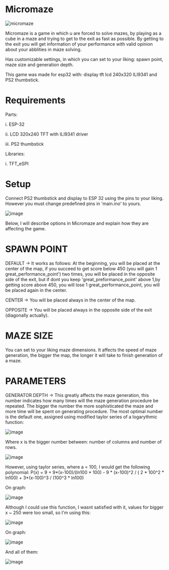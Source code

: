 # Micromaze

![micromaze](https://user-images.githubusercontent.com/105538405/189667758-9ec85738-0a25-4835-8db1-6b99c14963fe.png)


Micromaze is a game in which u are forced to solve mazes, by playing as a cube in a maze and trying to get to the exit as fast as possible.
By getting to the exit you will get information of your performance with valid opinion about your abblities in maze solving.

Has customizable settings, in which you can set to your liking: spawn point, maze size and generation depth.

This game was made for esp32 with: display tft lcd 240x320 ILI9341 and PS2 thumbstick.

# Requirements

  Parts:
  

  i.   ESP-32
  
  ii.  LCD 320x240 TFT with ILI9341 driver
  
  iii. PS2 thumbstick
  
  
  Libraries:
  
  i. TFT_eSPI
  
  
  
# Setup
  Connect PS2 thumbstick and display to ESP 32 using the pins to your liking. However you must change predefined pins in 'main.ino' to yours.
  
![image](https://user-images.githubusercontent.com/105538405/200512973-2ac1ce83-2542-4b2c-be37-7d69bb02c2fb.png)




Below, I will describe options in Micromaze and explain how they are affecting the game.


# SPAWN POINT


  DEFAULT -> It works as follows: At the beginning, you will be placed at the center of the map, if you succeed to get score below 450 (you will gain 1 
  great_performance_point') two times, you will be placed in the opposite side of the exit, but if dont you keep 'great_preformance_point' above 1,by getting score
  above 450, you will lose 1 great_performance_point, you will be placed again in the center.

  CENTER -> You will be placed always in the center of the map.

  OPPOSITE -> You will be placed always in the opposite side of the exit (diagonally actually).

# MAZE SIZE


  You can set to your liking maze dimensions. It affects the speed of maze generation, the bigger the map, the longer it will take to finish generation of a maze.
  

# PARAMETERS


  GENERATOR DEPTH -> This greatly affects the maze generation, this number indicates how many times will the maze generation procedure be repeated.
  The bigger the number the more sophisticated the maze and more time will be spent on generating procedure. The most optimal number is the default one, assigned using modified taylor series of a logarythmic function: 
  
  
  ![image](https://user-images.githubusercontent.com/105538405/190658950-d399c8dc-df59-4530-bccc-2e2e7b96efbb.png)
  
  
  Where x is the bigger number between: number of columns and number of rows.
  
  
  
  ![image](https://user-images.githubusercontent.com/105538405/190659111-94b4fb3e-7254-401b-92ee-514f6b58bcfd.png)


  However, using taylor series, where a = 100, I would get the following polynomial: 
  P(x) = 9 + 9*(x-100)/(ln100 * 100) - 9 * (x-100)^2 / ( 2 * 100^2 * ln100) + 3*(x-100)^3 / (100^3 * ln100) 
  
  On graph:
  
  
  ![image](https://user-images.githubusercontent.com/105538405/190664773-e8e02698-20de-472d-8840-d8c0dcfd3c01.png)
  
  
  
  
  Although I could use this function, I wasnt satisfied with it, values for bigger x ~ 250 were too small, so I'm using this:
  
  ![image](https://user-images.githubusercontent.com/105538405/190665627-63aee9c8-dac5-4451-81ef-0a903d6f1326.png)




  On graph:
  
  ![image](https://user-images.githubusercontent.com/105538405/190666137-8eae0c2e-4ffe-4b70-9834-b5e2a07bb681.png)


  And all of them:
  
  ![image](https://user-images.githubusercontent.com/105538405/190666261-1e0fdb5d-e24d-4744-83c3-ba0a7ded40b6.png)






